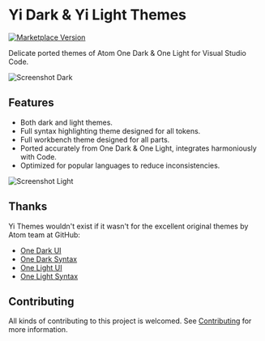 # Yi Dark & Yi Light Themes

[![Marketplace Version](https://img.shields.io/vscode-marketplace/v/wangweixuan.yithemes.svg)](https://marketplace.visualstudio.com/items?itemName=wangweixuan.yithemes)

Delicate ported themes of Atom One Dark & One Light for Visual Studio Code.

![Screenshot Dark](https://raw.githubusercontent.com/wangweixuan/yithemes/master/graphics/screenshot-dark.png)

## Features

- Both dark and light themes.
- Full syntax highlighting theme designed for all tokens.
- Full workbench theme designed for all parts.
- Ported accurately from One Dark & One Light,
  integrates harmoniously with Code.
- Optimized for popular languages to reduce inconsistencies.

![Screenshot Light](https://raw.githubusercontent.com/wangweixuan/yithemes/master/graphics/screenshot-light.png)

## Thanks

Yi Themes wouldn't exist if it wasn't for the excellent original themes by Atom team at GitHub:

- [One Dark UI](https://github.com/atom/atom/tree/master/packages/one-dark-ui)
- [One Dark Syntax](https://github.com/atom/atom/tree/master/packages/one-dark-syntax)
- [One Light UI](https://github.com/atom/atom/tree/master/packages/one-light-ui)
- [One Light Syntax](https://github.com/atom/atom/tree/master/packages/one-light-syntax)

## Contributing

All kinds of contributing to this project is welcomed. See [Contributing](https://github.com/wangweixuan/yithemes/blob/master/CONTRIBUTING.md) for more information.
